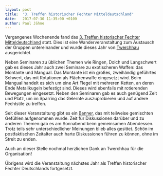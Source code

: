 ```yaml
---
layout: post
title:  "3. Treffen historischer Fechter Mitteldeutschland"
date:   2017-07-30 11:35:00 +0100
author: Paul Jähne
---
```


Vergangenes Wochenende fand das [3. Treffen historischer Fechter Mitteldeutschland](https://www.facebook.com/Treffen-Historischer-Fechter-Deutschland-142616439591018/) statt. Dies ist eine Wanderveranstaltung zum Austausch der Gruppen untereinander und wurde dieses Jahr von [Twerchhau](http://twerchhau.de/) ausgerichtet.

Neben Seminaren zu üblichen Themen wie Ringen, Dolch und Langschwert gab es dieses Jahr auch zwei Seminare zu exotischeren Waffen: das Montante und Mangual. Das Montante ist ein großes, zweihändig geführtes Schwert, das mit Rotationen als Flächenwaffe eingesetzt wird. Beim Mangual handelt es sich um eine Art Flegel mit mehreren Ketten, an deren Ende Metallkugeln befestigt sind. Dieses wird ebenfalls mit rotierenden Bewegungen eingesetzt. Neben den Seminaren gab es auch genügend Zeit und Platz, um im Sparring das Gelernte auszuprobieren und auf andere Fechtstile zu treffen.

Seit dieser Veranstaltung gibt es ein [Banner](https://www.facebook.com/blossfechter/photos/a.822890484538319.1073741874.201356186691755/822891961204838/?type=3&theater), das mit teilweise gemischten Gefühlen aufgenommen wurde. Zeit für Diskussionen darüber und zu anderen Themen gab es am Sonnabend beim gemeinsamen Abendessen. Trotz teils sehr unterschiedlicher Meinungen blieb alles gesittet. Schön im postfaktischen Zeitalter auch harte Diskussionen führen zu können, ohne im Streit zu enden.

Auch an dieser Stelle nochmal herzlichen Dank an Twerchhau für die Organisation!

Übrigens wird die Veranstaltung nächstes Jahr als Treffen historischer Fechter Deutschlands fortgesetzt.
